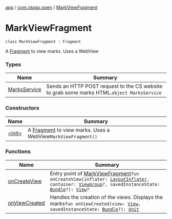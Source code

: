 [app](../../index.md) / [com.otago.open](../index.md) / [MarkViewFragment](./index.md)

# MarkViewFragment

`class MarkViewFragment : Fragment`

A [Fragment](#) to view marks.
Uses a WebView

### Types

| Name | Summary |
|---|---|
| [MarksService](-marks-service/index.md) | Sends an HTTP POST request to the CS website to grab some marks HTML.`object MarksService` |

### Constructors

| Name | Summary |
|---|---|
| [&lt;init&gt;](-init-.md) | A [Fragment](#) to view marks. Uses a WebView`MarkViewFragment()` |

### Functions

| Name | Summary |
|---|---|
| [onCreateView](on-create-view.md) | Entry point of [MarkViewFragment](./index.md)`fun onCreateView(inflater: `[`LayoutInflater`](https://developer.android.com/reference/android/view/LayoutInflater.html)`, container: `[`ViewGroup`](https://developer.android.com/reference/android/view/ViewGroup.html)`?, savedInstanceState: `[`Bundle`](https://developer.android.com/reference/android/os/Bundle.html)`?): `[`View`](https://developer.android.com/reference/android/view/View.html)`?` |
| [onViewCreated](on-view-created.md) | Handles the creation of the views. Displays the marks`fun onViewCreated(view: `[`View`](https://developer.android.com/reference/android/view/View.html)`, savedInstanceState: `[`Bundle`](https://developer.android.com/reference/android/os/Bundle.html)`?): `[`Unit`](https://kotlinlang.org/api/latest/jvm/stdlib/kotlin/-unit/index.html) |

